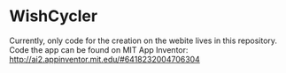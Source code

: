 # WishCycler

Currently, only code for the creation on the webite lives in this repository. Code the app can be found on MIT App Inventor:
http://ai2.appinventor.mit.edu/#6418232004706304
